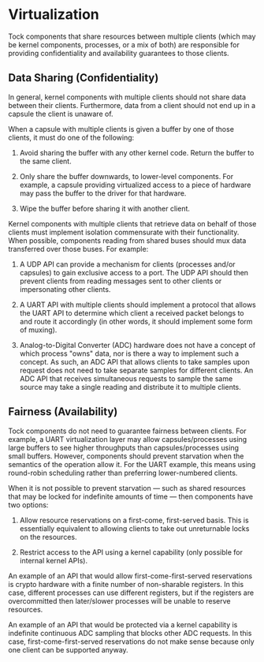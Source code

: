 # Virtualization

Tock components that share resources between multiple clients (which may be
kernel components, processes, or a mix of both) are responsible for providing
confidentiality and availability guarantees to those clients.

## Data Sharing (Confidentiality)

In general, kernel components with multiple clients should not share data
between their clients. Furthermore, data from a client should not end up in a
capsule the client is unaware of.

When a capsule with multiple clients is given a buffer by one of those clients,
it must do one of the following:

1. Avoid sharing the buffer with any other kernel code. Return the buffer to the
   same client.

1. Only share the buffer downwards, to lower-level components. For example, a
   capsule providing virtualized access to a piece of hardware may pass the
   buffer to the driver for that hardware.

1. Wipe the buffer before sharing it with another client.

Kernel components with multiple clients that retrieve data on behalf of those
clients must implement isolation commensurate with their functionality. When
possible, components reading from shared buses should mux data transferred over
those buses. For example:

1. A UDP API can provide a mechanism for clients (processes and/or capsules) to
   gain exclusive access to a port. The UDP API should then prevent clients from
   reading messages sent to other clients or impersonating other clients.

1. A UART API with multiple clients should implement a protocol that allows the
   UART API to determine which client a received packet belongs to and route it
   accordingly (in other words, it should implement some form of muxing).

1. Analog-to-Digital Converter (ADC) hardware does not have a concept of which
   process "owns" data, nor is there a way to implement such a concept. As such,
   an ADC API that allows clients to take samples upon request does not need to
   take separate samples for different clients. An ADC API that receives
   simultaneous requests to sample the same source may take a single reading and
   distribute it to multiple clients.

## Fairness (Availability)

Tock components do not need to guarantee fairness between clients. For example,
a UART virtualization layer may allow capsules/processes using large buffers to
see higher throughputs than capsules/processes using small buffers. However,
components should prevent starvation when the semantics of the operation allow
it. For the UART example, this means using round-robin scheduling rather than
preferring lower-numbered clients.

When it is not possible to prevent starvation — such as shared resources that
may be locked for indefinite amounts of time — then components have two options:

1. Allow resource reservations on a first-come, first-served basis. This is
   essentially equivalent to allowing clients to take out unreturnable locks on
   the resources.

1. Restrict access to the API using a kernel capability (only possible for
   internal kernel APIs).

An example of an API that would allow first-come-first-served reservations is
crypto hardware with a finite number of non-sharable registers. In this case,
different processes can use different registers, but if the registers are
overcommitted then later/slower processes will be unable to reserve resources.

An example of an API that would be protected via a kernel capability is
indefinite continuous ADC sampling that blocks other ADC requests. In this case,
first-come-first-served reservations do not make sense because only one client
can be supported anyway.
